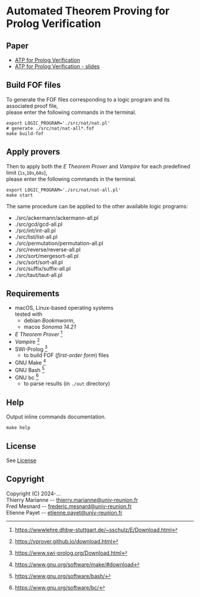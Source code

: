 # Automated Theorem Proving for Prolog Verification

## Paper 

 - [ATP for Prolog Verification](./atp-lptp/automated-theorem-proving-for-prolog-verification/blob/312301dc6c89cb23c56911be2626fbc30d54fcc1/ATP-for-LP-Verif-GH.pdf)
 - [ATP for Prolog Verification - slides](./atp-lptp/automated-theorem-proving-for-prolog-verification/blob/312301dc6c89cb23c56911be2626fbc30d54fcc1/ATP_for_Prolog_Verification_slides-GH.pdf)

## Build FOF files

To generate the FOF files corresponding to a logic program and its associated proof file,  
please enter the following commands in the terminal.

```shell
export LOGIC_PROGRAM='./src/nat/nat.pl'
# generate ./src/nat/nat-all*.fof
make build-fof 
```

## Apply provers

Then to apply both the *E Theorem Prover* and *Vampire* for each predefined limit (`1s`,`10s`,`60s`),  
please enter the following commands in the terminal.

```shell
export LOGIC_PROGRAM='./src/nat/nat-all.pl'
make start
```

The same procedure can be applied to the other available logic programs:
- ./src/ackermann/ackermann-all.pl
- ./src/gcd/gcd-all.pl
- ./src/int/int-all.pl
- ./src/list/list-all.pl
- ./src/permutation/permutation-all.pl
- ./src/reverse/reverse-all.pl
- ./src/sort/mergesort-all.pl
- ./src/sort/sort-all.pl
- ./src/suffix/suffix-all.pl
- ./src/taut/taut-all.pl

## Requirements

- macOS, Linux-based operating systems  
  tested with
    - debian *Bookmworm*,
    - macos *Sonoma 14.21*
- *E Theorem Prover* [^1]
- *Vampire* [^2]
- SWI-Prolog [^3]
    - to build FOF (*first-order form*) files
- GNU Make [^4]
- GNU Bash [^5]
- GNU bc [^6]
    - to parse results (in `./out` directory)

## Help

Output inline commands documentation.

```shell
make help
```

## License

See [License](./COPYING)

## Copyright

Copyright (C) 2024-...  
Thierry Marianne -- thierry.marianne@univ-reunion.fr  
Fred Mesnard -- frederic.mesnard@univ-reunion.fr  
Etienne Payet -- etienne.payet@univ-reunion.fr  

[^1]: https://wwwlehre.dhbw-stuttgart.de/~sschulz/E/Download.html
[^2]: https://vprover.github.io/download.html
[^3]: https://www.swi-prolog.org/Download.html
[^4]: https://www.gnu.org/software/make/#download
[^5]: https://www.gnu.org/software/bash/
[^6]: https://www.gnu.org/software/bc/
